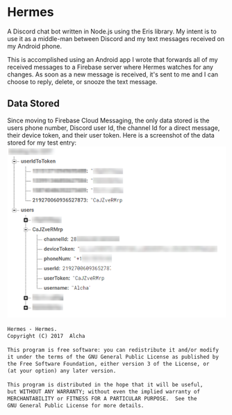# Hermes
A Discord chat bot written in Node.js using the Eris library. My intent is to use it as a middle-man between Discord and my text messages received on my Android phone.

This is accomplished using an Android app I wrote that forwards all of my received messages to a Firebase server where Hermes watches for any changes. As soon as a new message is received, it's sent to me and I can choose to reply, delete, or snooze the text message.

## Data Stored
Since moving to Firebase Cloud Messaging, the only data stored is the users phone number, Discord user Id, the channel Id for a direct message, their device token, and their user token.
Here is a screenshot of the data stored for my test entry:
![User_Data](User_Data.png)

    Hermes - Hermes.
    Copyright (C) 2017  Alcha

    This program is free software: you can redistribute it and/or modify
    it under the terms of the GNU General Public License as published by
    the Free Software Foundation, either version 3 of the License, or
    (at your option) any later version.

    This program is distributed in the hope that it will be useful,
    but WITHOUT ANY WARRANTY; without even the implied warranty of
    MERCHANTABILITY or FITNESS FOR A PARTICULAR PURPOSE.  See the
    GNU General Public License for more details.